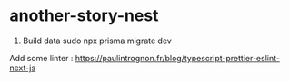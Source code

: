 # another-story-nest

1. Build data
sudo npx prisma migrate dev

Add some linter : https://paulintrognon.fr/blog/typescript-prettier-eslint-next-js